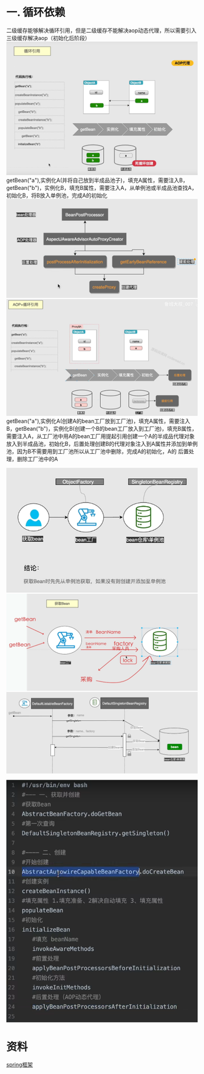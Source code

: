 
# 一. 循环依赖
二级缓存能够解决循环引用，但是二级缓存不能解决aop动态代理，所以需要引入三级缓存解决aop（初始化后阶段）
![二级缓存解决循环引用](pic/二级缓存解决循环引用.png)  
getBean("a"),实例化A(并将自己放到半成品池子)，填充A属性，需要注入B，getBean("b")，实例化B，填充B属性，需要注入A，从单例池或半成品池查找A，初始化B，将B放入单例池，完成A的初始化  
![aop代理对象创建类的结构关系](pic/aop代理对象创建类的结构关系.png)   
![AOP+循环引用](pic/AOP+循环引用.png)   
getBean("a"),实例化A(创建A的bean工厂放到工厂池)，填充A属性，需要注入B，getBean("b")，实例化B(创建一个B的bean工厂放入到工厂池)，填充B属性，需要注入A，从工厂池中用A的bean工厂用提起引用创建一个A的半成品代理对象放入到半成品池，初始化B，后置处理创建B的代理对象注入到A属性并添加到单例池，因为B不需要用到工厂池所以从工厂池中删除，完成A的初始化，A的
后置处理，删除工厂池中的A   

![创建Bean简单流程](pic/创建Bean简单流程.png)   
![获取Bean流程](pic/获取Bean流程.png)   
![获取Bean的类间流程图](pic/获取Bean的类间流程图.png)   

![获取和创建Bean中核心代码](pic/获取和创建Bean中核心代码.png)   



# 资料
[spring框架](https://blog.csdn.net/java_lyvee/)
